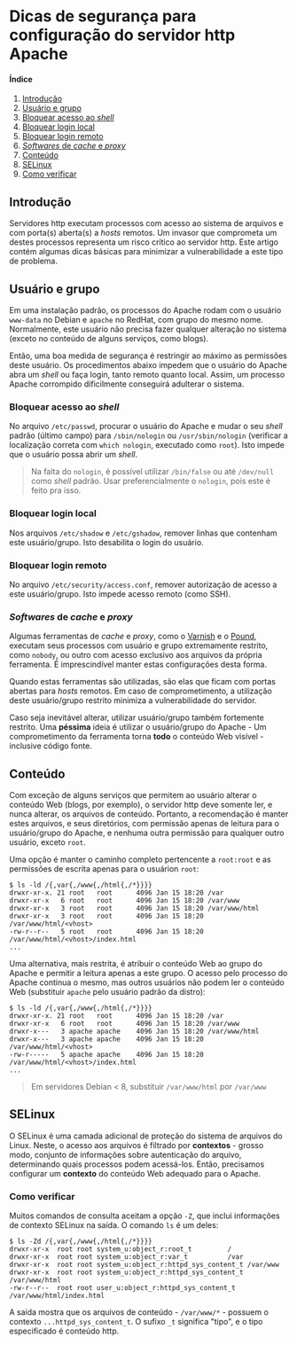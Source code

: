 # Dicas de segurança para configuração do servidor http Apache

#### Índice

1. [Introdução](#introdução)
1. [Usuário e grupo](#usuário-e-grupo)
  1. [Bloquear acesso ao _shell_](#bloquear-acesso-ao-shell)
  1. [Bloquear login local](#bloquear-login-local)
  1. [Bloquear login remoto](#bloquear-login-remoto)
  1. [_Softwares_ de _cache_ e _proxy_](#softwares-de-cache-e-proxy)
1. [Conteúdo](#conteúdo)
1. [SELinux](#selinux)
  1. [Como verificar](#como-verificar)

## Introdução

Servidores http executam processos com acesso ao sistema de arquivos e com porta(s) aberta(s) a _hosts_ remotos. Um invasor que comprometa um destes processos representa um risco crítico ao servidor http. Este artigo contém algumas dicas básicas para minimizar a vulnerabilidade a este tipo de problema.

## Usuário e grupo

Em uma instalação padrão, os processos do Apache rodam com o usuário `www-data` no Debian e `apache` no RedHat, com grupo do mesmo nome. Normalmente, este usuário não precisa fazer qualquer alteração no sistema (exceto no conteúdo de alguns serviços, como blogs).

Então, uma boa medida de segurança é restringir ao máximo as permissões deste usuário. Os procedimentos abaixo impedem que o usuário do Apache abra um _shell_ ou faça login, tanto remoto quanto local. Assim, um processo Apache corrompido dificilmente conseguirá adulterar o sistema.

### Bloquear acesso ao _shell_

No arquivo `/etc/passwd`, procurar o usuário do Apache e mudar o seu _shell_ padrão (último campo) para `/sbin/nologin` ou `/usr/sbin/nologin` (verificar a localização correta com `which nologin`, executado como `root`). Isto impede que o usuário possa abrir um _shell_.

> Na falta do `nologin`, é possível utilizar `/bin/false` ou até `/dev/null` como _shell_ padrão. Usar preferencialmente o `nologin`, pois este é feito pra isso.

### Bloquear login local

Nos arquivos `/etc/shadow` e `/etc/gshadow`, remover linhas que contenham este usuário/grupo. Isto desabilita o login do usuário.

### Bloquear login remoto

No arquivo `/etc/security/access.conf`, remover autorização de acesso a este usuário/grupo. Isto impede acesso remoto (como SSH).

### _Softwares_ de _cache_ e _proxy_

Algumas ferramentas de _cache_ e _proxy_, como o [Varnish](http://varnish-cache.org/) e o [Pound](http://www.apsis.ch/pound), executam seus processos com usuário e grupo extremamente restrito, como `nobody`, ou outro com acesso exclusivo aos arquivos da própria ferramenta. É imprescindível manter estas configurações desta forma.

Quando estas ferramentas são utilizadas, são elas que ficam com portas abertas para _hosts_ remotos. Em caso de comprometimento, a utilização deste usuário/grupo restrito minimiza a vulnerabilidade do servidor.

Caso seja inevitável alterar, utilizar usuário/grupo também fortemente restrito. Uma **péssima** ideia é utilizar o usuário/grupo do Apache - Um comprometimento da ferramenta torna **todo** o conteúdo Web visível - inclusive código fonte.

## Conteúdo

Com exceção de alguns serviços que permitem ao usuário alterar o conteúdo Web (blogs, por exemplo), o servidor http deve somente ler, e nunca alterar, os arquivos de conteúdo. Portanto, a recomendação é manter estes arquivos, e seus diretórios, com permissão apenas de leitura para o usuário/grupo do Apache, e nenhuma outra permissão para qualquer outro usuário, exceto `root`.

Uma opção é manter o caminho completo pertencente a `root:root` e as permissões de escrita apenas para o usuárion `root`:

```
$ ls -ld /{,var{,/www{,/html{,/*}}}}
drwxr-xr-x. 21 root   root      4096 Jan 15 18:20 /var
drwxr-xr-x   6 root   root      4096 Jan 15 18:20 /var/www
drwxr-xr-x   3 root   root      4096 Jan 15 18:20 /var/www/html
drwxr-xr-x   3 root   root      4096 Jan 15 18:20 /var/www/html/<vhost>
-rw-r--r--   5 root   root      4096 Jan 15 18:20 /var/www/html/<vhost>/index.html
...
```

Uma alternativa, mais restrita, é atribuir o conteúdo Web ao grupo do Apache e permitir a leitura apenas a este grupo. O acesso pelo processo do Apache continua o mesmo, mas outros usuários não podem ler o conteúdo Web (substituir `apache` pelo usuário padrão da distro):

```
$ ls -ld /{,var{,/www{,/html{,/*}}}}
drwxr-xr-x. 21 root   root      4096 Jan 15 18:20 /var
drwxr-xr-x   6 root   root      4096 Jan 15 18:20 /var/www
drwxr-x---   3 apache apache    4096 Jan 15 18:20 /var/www/html
drwxr-x---   3 apache apache    4096 Jan 15 18:20 /var/www/html/<vhost>
-rw-r-----   5 apache apache    4096 Jan 15 18:20 /var/www/html/<vhost>/index.html
...
```

> Em servidores Debian < 8, substituir `/var/www/html` por `/var/www`

## SELinux

O SELinux é uma camada adicional de proteção do sistema de arquivos do Linux. Neste, o acesso aos arquivos é filtrado por **contextos** - grosso modo, conjunto de informações sobre autenticação do arquivo, determinando quais processos podem acessá-los. Então, precisamos configurar um **contexto** do conteúdo Web adequado para o Apache.

### Como verificar

Muitos comandos de consulta aceitam a opção `-Z`, que inclui informações de contexto SELinux na saída. O comando `ls` é um deles:

```
$ ls -Zd /{,var{,/www{,/html{,/*}}}}
drwxr-xr-x  root root system_u:object_r:root_t         /
drwxr-xr-x  root root system_u:object_r:var_t          /var
drwxr-xr-x  root root system_u:object_r:httpd_sys_content_t /var/www
drwxr-xr-x  root root system_u:object_r:httpd_sys_content_t /var/www/html
-rw-r--r--  root root user_u:object_r:httpd_sys_content_t /var/www/html/index.html
```

A saída mostra que os arquivos de conteúdo - `/var/www/*` - possuem o contexto `...httpd_sys_content_t`. O sufixo `_t` significa "tipo", e o tipo especificado é conteúdo http.
